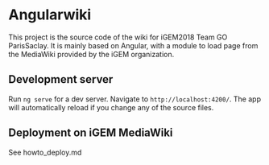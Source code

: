# Angularwiki

This project is the source code of the wiki for iGEM2018 Team GO ParisSaclay. It is mainly based on Angular,
with a module to load page from the MediaWiki provided by the iGEM organization.


## Development server

Run `ng serve` for a dev server. Navigate to `http://localhost:4200/`. The app will automatically reload if you change any of the source files.

## Deployment on iGEM MediaWiki

See howto_deploy.md

